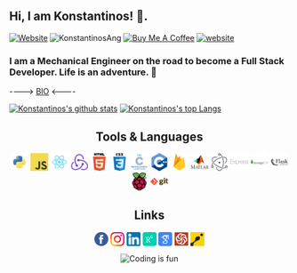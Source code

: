 ## Hi, I am Konstantinos! 👋.
[![Website](https://img.shields.io/badge/CTO-AithraSpirits-green?style=flat-square)](https://aithraspirits.com) <img src="https://komarev.com/ghpvc/?username=KonstantinosAng&label=Views&color=blue&style=plastic" alt="KonstantinosAng" width="130"/> <a href="https://www.buymeacoffee.com/KonstantinosAng" target="_blank"><img src="https://cdn.buymeacoffee.com/buttons/v2/default-red.png" alt="Buy Me A Coffee" width="140" ></a> [![website](https://img.shields.io/badge/PortfolioWebsite-Konstantinos-2648ff?style=flat-square&logo=google-chrome)][portfolio]


### I am a Mechanical Engineer on the road to become a Full Stack Developer. Life is an adventure. 🚀
----> [BIO](https://www.dropbox.com/s/gzaihluro2f0qwi/ANGELOPOULOS_KONSTANTINOS_CV.pdf?dl=0) <----

[![Konstantinos's github stats](https://github-readme-stats.vercel.app/api?username=KonstantinosAng&count_private=true&include_all_commits=true&theme=radical)](https://github.com/KonstantinosAng?tab=repositories)
[![Konstantinos's top Langs](https://github-readme-stats.vercel.app/api/top-langs/?username=KonstantinosAng&theme=tokyonight&layout=compact)](https://github.com/KonstantinosAng?tab=repositories)

<div align="center">
  <h2> Tools & Languages </h2>
</div> 

<p align="center">
  <code><img height="32" src="https://raw.githubusercontent.com/github/explore/80688e429a7d4ef2fca1e82350fe8e3517d3494d/topics/python/python.png"></code>
  <code><img height="32" src="https://raw.githubusercontent.com/github/explore/80688e429a7d4ef2fca1e82350fe8e3517d3494d/topics/javascript/javascript.png"></code>
  <code><img height="32" src="https://raw.githubusercontent.com/github/explore/80688e429a7d4ef2fca1e82350fe8e3517d3494d/topics/react/react.png"></code>
  <code><img height="32" src="https://raw.githubusercontent.com/github/explore/80688e429a7d4ef2fca1e82350fe8e3517d3494d/topics/redux/redux.png"></code>
  <code><img height="32" src="https://raw.githubusercontent.com/github/explore/80688e429a7d4ef2fca1e82350fe8e3517d3494d/topics/html/html.png"></code>
  <code><img height="32" src="https://raw.githubusercontent.com/github/explore/80688e429a7d4ef2fca1e82350fe8e3517d3494d/topics/css/css.png"></code>
  <code><img height="32" src="https://raw.githubusercontent.com/github/explore/80688e429a7d4ef2fca1e82350fe8e3517d3494d/topics/c/c.png"></code>
  <code><img height="32" src="https://raw.githubusercontent.com/github/explore/80688e429a7d4ef2fca1e82350fe8e3517d3494d/topics/cpp/cpp.png"></code>
  <code><img height="32" src="https://raw.githubusercontent.com/github/explore/80688e429a7d4ef2fca1e82350fe8e3517d3494d/topics/firebase/firebase.png"></code>
  <code><img height="32" src="https://raw.githubusercontent.com/github/explore/80688e429a7d4ef2fca1e82350fe8e3517d3494d/topics/matlab/matlab.png"></code>
  <code><img height="32" src="https://raw.githubusercontent.com/github/explore/80688e429a7d4ef2fca1e82350fe8e3517d3494d/topics/electron/electron.png"></code>
  <code><img height="32" src="https://raw.githubusercontent.com/github/explore/80688e429a7d4ef2fca1e82350fe8e3517d3494d/topics/express/express.png"></code>
  <code><img height="32" src="https://raw.githubusercontent.com/github/explore/80688e429a7d4ef2fca1e82350fe8e3517d3494d/topics/mongodb/mongodb.png"></code>
  <code><img height="32" src="https://raw.githubusercontent.com/github/explore/80688e429a7d4ef2fca1e82350fe8e3517d3494d/topics/flask/flask.png"></code>
  <code><img height="32" src="https://raw.githubusercontent.com/github/explore/80688e429a7d4ef2fca1e82350fe8e3517d3494d/topics/raspberry-pi/raspberry-pi.png"></code>
  <code><img height="32" src="https://raw.githubusercontent.com/github/explore/80688e429a7d4ef2fca1e82350fe8e3517d3494d/topics/git/git.png"></code>
</p>

<div align="center">
  <h2> Links </h2>
</div>

<p align="center">
  <a href="https://www.facebook.com/kwstantinos.agelopoulos" target="_blank"><img align="center" alt="codeSTACKr | Facebook" width="25px" src="https://github.com/KonstantinosAng/KonstantinosAng/blob/master/facebook.png" /></a>
  <a href="https://www.instagram.com/konstantinos_ag/" target="_blank"><img align="center" alt="codeSTACKr | Instagram" width="25px" src="https://github.com/KonstantinosAng/KonstantinosAng/blob/master/instagram.png" /></a>
  <a href="https://www.linkedin.com/in/konstantinos-angelopoulos-75b632144/" target="_blank"><img align="center" alt="codeSTACKr | LinkedIn" width="25px" src="https://github.com/KonstantinosAng/KonstantinosAng/blob/master/linkedin.png" /></a>
  <a href="https://www.researchgate.net/profile/Konstantinos_Angelopoulos8" target="_blank"><img align="center" alt="codeSTACKr | ResearchGate" width="25px" src="https://github.com/KonstantinosAng/KonstantinosAng/blob/master/researchgate.png" /></a>
  <a href="http://scholar.google.com/citations?user=C3MUcrcAAAAJ&hl=en" target="_blank"><img align="center" alt="codeSTACKr | Google Scholar" width="25px" src="https://github.com/KonstantinosAng/KonstantinosAng/blob/master/scholar.png" /></a>
  <a href="https://www.codewars.com/users/CyberBoy" target="_blank"><img align="center" alt="codeSTACKr | Codewars" width="25px" src="https://github.com/KonstantinosAng/KonstantinosAng/blob/master/codewars.svg" /></a>
  <a href="https://www.codingame.com/profile/e8efc62db1e546459feda0ed44d99b2b6463824" target="_blank"><img align="center" alt="codeSTACKr | Codewars" width="25px" src="https://github.com/KonstantinosAng/KonstantinosAng/blob/master/codingame.png" /></a>
</p>

<div align="center" height="50px">

  ![Coding is fun](https://media.giphy.com/media/836HiJc7pgzy8iNXCn/giphy.gif)

</div>

[instagram]: https://www.instagram.com/konstantinos_ag/
[linkedin]: https://www.linkedin.com/in/konstantinos-angelopoulos-75b632144/
[facebook]: https://www.facebook.com/kwstantinos.agelopoulos
[researchgate]: https://www.researchgate.net/profile/Konstantinos_Angelopoulos8
[scholar]: http://scholar.google.com/citations?user=C3MUcrcAAAAJ&hl=en
[codewars]: https://www.codewars.com/users/CyberBoy
[codingame]: https://www.codingame.com/profile/e8efc62db1e546459feda0ed44d99b2b6463824
[portfolio]: http://piserver.ddns.net

